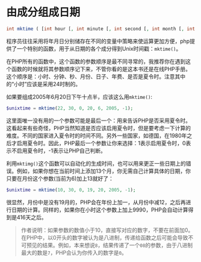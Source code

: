 # 由成分组成日期

```php
int mktime ( [int hour [, int minute [, int second [, int month [, int day [, int year [, int is_dst]]]]]]])
```

程序员往往采用将年月日分别储存在不同的变量中策略来使运算更加方便，php提供了一个特别的函数，用于从日期的各个成分得到Unix时间戳：`mktime()`。

在PHP所有的函数中，这个函数的参数顺序是最不同寻常的，我推荐你在遇到这个函数的时候就将其参数顺序记下来，不管你看的是这本书还是在线PHP手册。这个顺序是：小时、分钟、秒、月份、日子、年费、是否是夏令时。注意其中的“小时”应该是采用24时制的。

如果要组成2005年6月20日下午十点半，应该这么用`mktime()`:

```php
$unixtime = mktime(22, 30, 0, 20, 6, 2005, -1);
```

这里面唯一没有用的一个参数可能是最后一个：用来告诉PHP是否采用夏令时。这看起来有些奇怪，PHP当然知道是否应该启用夏令时，但是要考虑一下计算的难度。不同的国家进入夏令时的时间不同。另外一些国家，如德国，在1980年之后才启用夏令时。因此，PHP最后一个参数让你来选择：1表示启用夏令时，0表示不启用夏令时，-1表示让PHP自己判断。

利用`mktimg()`这个函数可以自动化的生成时间，也可以用来更正一些日期上的错误。例如，如果你想在当前时间上添加13个月，你无需自己计算具体的日期，你只要在月份这个参数(当前为6)加上13就好了：

```php
$unixtime = mktime(10, 30, 0, 19, 20, 2005, -1);
```

很显然，月份中是没有19月的，PHP会在年份上加一，从月份中减12，之后再进行日期的计算。同样的，如果你在小时这个参数上加上9990，PHP会自动计算得到是416天之后。

> 作者说明：如果参数的数值小于10，直接写对应的数字，不要在前面加0。在PHP中，以0开头的数字被认为是八进制，传递给函数之后可能会导致不可预见的结果。例如，本来想说`8`，结果传递了一个`08`的参数，由于八进制最大的数是`7`，PHP会认为你传入的数字是`0`。
